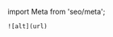 import Meta from 'seo/meta';

<Meta 
title ='Bests Picks - Tahjay Thompson'
des='The best designed gadgets to buy with the greatest deals there is.'
url='https://www.tahjaythompson.com/'
img=''
pub='2022-06-11T22:09:00Z'
mod=''
/> 

<!-- For SEO -->



```
![alt](url) 
```
<!-- for image -->
